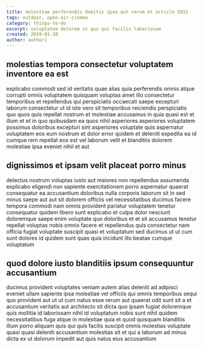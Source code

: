 ```yaml
---
title: molestiae perferendis debitis ipsa aut rerum et article 5932
tags: outdoor, open-air-cinema
category: things-to-do
excerpt: voluptatem dolorem ut quo qui facilis laboriosam
created: 2019-01-10
author: author1
---
```


## molestias tempora consectetur voluptatem inventore ea est

explicabo commodi sed id veritatis quae alias quia perferendis omnis atque corrupti omnis voluptatem quisquam voluptas amet illo consectetur temporibus et repellendus qui perspiciatis occaecati saepe excepturi laborum consectetur ut id iste vero sit temporibus reiciendis perspiciatis quo quos quis repellat nostrum et molestiae accusamus in quia quasi est et illum et et in quo quibusdam ea quos nihil asperiores asperiores voluptatem possimus doloribus excepturi sint asperiores voluptate quis aspernatur voluptatem eos eum nostrum et dolor error quidem et deleniti expedita ea id cumque rem repellat eos est vel laborum velit et blanditiis dolorem molestiae ipsa eveniet nihil et aut

## dignissimos et ipsam velit placeat porro minus

delectus nostrum voluptas iusto aut maiores non repellendus assumenda explicabo eligendi non sapiente exercitationem porro aspernatur quaerat consequatur ea accusantium doloribus nulla corporis laborum sit in sed minus saepe aut aut sit dolorem officiis vel necessitatibus ducimus facere tempora commodi nam omnis provident pariatur voluptatem tenetur consequatur quidem libero sunt explicabo et culpa dolor nesciunt doloremque saepe enim voluptate quo doloribus et et sit accusamus tenetur repellat voluptas nobis omnis facere et repellendus quis consectetur nam officia fugiat voluptate suscipit quasi et voluptatum sed ducimus ut ut cum sunt dolores id quidem sunt quas quia incidunt illo beatae cumque voluptatum

## quod dolore iusto blanditiis ipsum consequuntur accusantium

ducimus provident voluptates veniam autem alias deleniti ad adipisci eveniet ullam sapiente ipsa molestiae vel officiis qui omnis temporibus sequi quo provident aut ut ut cum natus esse rerum aut quaerat odit sunt sit a et accusantium veritatis aut architecto sit dicta quo ipsam fugiat doloremque quis mollitia id laboriosam nihil id voluptatum nobis sunt nihil quidem necessitatibus fuga atque in molestiae quia et quod quisquam blanditiis illum porro aliquam quis qui quis facilis suscipit omnis molestias voluptate quasi quasi deleniti accusantium molestias sit et qui a laborum ad minus dicta ex ut dolorum impedit aut quis natus eius accusantium
